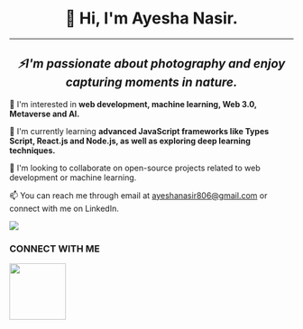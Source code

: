 
<center><h1>👋 Hi, I'm Ayesha Nasir.</h1></center>

<hr>

<center><h2><i>⚡I'm passionate about photography and enjoy capturing moments in nature.</i></h2></center>

👀 I'm interested in <b>web development, machine learning, Web 3.0, Metaverse and AI.</b>

🌱 I'm currently learning <b>advanced JavaScript frameworks like Types Script, React.js and Node.js, as well as exploring deep learning techniques.</b>

💞️ I'm looking to collaborate on open-source projects related to web development or machine learning.

📫 You can reach me through email at ayeshanasir806@gmail.com or connect with me on LinkedIn.

<a href="mailto:ayeshanasir806@gmail.com"><img src="https://logohistory.net/wp-content/uploads/2023/12/Gmail-Logo.svg"> </a>

<h3>CONNECT WITH ME</h3>
<a href="https://www.linkedin.com/in/ayeshanasirwin/">
  <img src="https://upload.wikimedia.org/wikipedia/commons/thumb/8/81/LinkedIn_icon.svg/2048px-LinkedIn_icon.svg.png" height="100px" width="100px"> </a>
